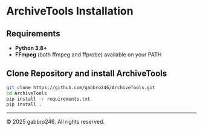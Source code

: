 # ArchiveTools Installation

## Requirements

* **Python 3.8+**
* **FFmpeg** (both ffmpeg and ffprobe) available on your PATH

## Clone Repository and install ArchiveTools

```bash
git clone https://github.com/gabbro246/ArchiveTools.git
cd ArchiveTools
pip install -r requirements.txt
pip install .
```

---

© 2025 gabbro246. All rights reserved.
